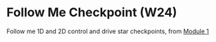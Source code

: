 # Follow Me Checkpoint (W24)

Follow me 1D and 2D control and drive star checkpoints, from [Module 1](https://hellorob.org/modules/module1)
